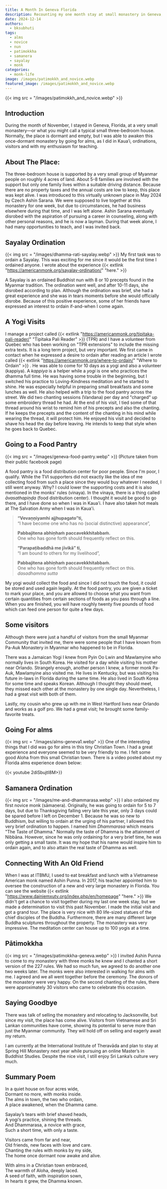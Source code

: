 ```yaml
---
title: A Month In Geneva Florida
description: Recounting my one month stay at small monastery in Geneva, Florida.
date: 2024-12-14
authors:
  - bksubhuti
tags:
  - alms
  - novice
  - nun
  - patimokkha
  - samanera
  - sayalay
  - monk
categories:
  - monk-life
image: /images/patimokkh_and_novice.webp
featured_image: /images/patimokkh_and_novice.webp
---
```


{{< img src = "/images/patimokkh_and_novice.webp" >}}

## Introduction
During the month of November, I stayed in Geneva, Florida, at a very small monastery—or what you might call a typical small three-bedroom house. Normally, the place is dormant and empty, but I was able to awaken this once-dormant monastery by going for alms, as I did in Kaua’i, ordinations, visitors and with my enthusiasm for teaching.

## About The Place:
The three-bedroom house is supported by a very small group of Myanmar people on roughly 4 acres of land.  About 5-8 families are involved with the support but only one family lives within a suitable driving distance.  Because there are no property taxes and the annual costs are low to keep, this place was kept alive. I was introduced to this virtually unknown place in May 2024 by Czech Ashin Sarana. We were supposed to live together at this monastery for one week, but due to circumstances, he had business elsewhere during that time, and I was left alone. Ashin Sarana eventually disrobed with the aspiration of pursuing a career in counseling, along with other personal reasons, and he is now a layman. During that week alone, I had many opportunities to teach, and I was invited back.

## Sayalay Ordination
{{< img src = "/images/dhamma-rati-sayalay.webp" >}}
My first task was to ordain a Sayalay.  This was exciting for me since it would be the first time I ordained anyone.  I wrote about the experience {{< extlink "https://americanmonk.org/sayalay-ordination/" "here." >}}    

A Sayalay is an ordained Buddhist nun with 8 or 10 precepts found in the Myanmar tradition.  The ordination went well, and after 10-11 days, she disrobed according to plan.  Although the ordination was brief, she had a great experience and she was in tears moments before she would officially disrobe.  Because of this positive experience, some of her friends have expressed an interest to ordain if-and-when I come again.

## A Yogi Visits
I manage a project called {{< extlink "https://americanmonk.org/tipitaka-pali-reader/" "Tipitaka Pali Reader" >}} (TPR) and I have a volunteer from Quebec who has been working on "TPR extensions" to include the missing extra texts.  It is a long term project, but very important.  We first came in contact when he expressed a desire to ordain after reading an article I wrote called {{< extlink "https://americanmonk.org/where-to-ordain/" "Where to Ordain" >}} .  He was able to come for 10 days as a yogi and also a volunteer (kappiya).  A *kappiya* is a helper while a *yogi* is one who practices the dhamma full time.  He was having some trouble in the beginning, but I switched his practice to Loving-Kindness meditation and he started to shine.  He was especially helpful in preparing small breakfasts and some lunches as well.  He also helped with a trip to the food pantry across the street.  We did two chanting sessions (Vandana) per day and "charged" up some embroidery thread he had. At the end of his visit, I tied some of that thread around his wrist to remind him of his precepts and also the chanting.  If he keeps the precepts and the content of the chanting in his mind while wearing the thread, it will protect him. He enjoyed his visit and decided to shave his head the day before leaving.  He intends to keep that style when he goes back to Quebec. 

## Going to a Food Pantry
{{< img src = "/images/geneva-food-pantry.webp" >}}
(Picture taken from their public facebook page)

A food pantry is a food distribution center for poor people.  Since I'm poor, I qualify.  While the TVI supporters did not exactly like the idea of me collecting food from such a place since they would buy whatever I needed, I still went anyway.  Why? I could lower the supporting costs and it is also mentioned in the monks' rules (vinaya). In the vinaya, there is a thing called *āvasathapiṇḍa* (food distribution center).  I thought it would be good to go there, and I have done so when I was in Kaua'i.  I have also taken hot meals at The Salvation Army when I was in Kaua'i.  

> **“Vevaṇṇiyamhi ajjhupagato”ti,**  
> “I have become one who has no (social distinctive) appearance”, 
> 
> **Pabbajitena abhiṇhaṁ paccavekkhitabbaṁ.**   
> One who has gone forth should frequently reflect on this. 
> 
> **“Parapaṭibaddhā me jīvikā” ti,**  
> “I am bound to others for my livelihood”, 
> 
> **Pabbajitena abhiṇhaṁ paccavekkhitabbaṁ.**  
> One who has gone forth should frequently reflect on this.  
> *dasadhamma sutta*

My yogi would collect the food and since I did not touch the food, it could be stored and used again legally.  At the food pantry, you are given a ticket to mark your place, and you are allowed to choose what you want from certain quantities from certain sections of foods as you pass through a line.  When you are finished, you will have roughly twenty five pounds of food which can feed one person for quite a few days.

## Some visitors
Although there were just a handful of visitors from the small Myanmar Community that invited me, there were some people that I have known from Pa-Auk Monastery in Myanmar who happened to be in Florida.

There was a Jamaican Yogi I knew from Pyin Oo Lwin and Mawlamyine who normally lives in South Korea.  He visited for a day while visiting his mother near Orlando.  Strangely enough, another person I knew, a former monk Pa-Auk, Mawlamyine also visited me.  He lives in Kentucky, but was visiting his future in-laws in Florida during the same time.  He also lived in South Korea for some time and speaks Korean.  Although I thought they should meet, they missed each other at the monastery by one single day.  Nevertheless, I had a great visit with both of them.  

Lastly, my cousin who grew up with me in West Hartford lives near Orlando and works as a golf pro. We had a great visit; he brought some family-favorite treats.

## Going For alms
{{< img src = "/images/alms-geneva1.webp" >}}
One of the interesting things that I did was go for alms in this tiny Christian Town.  I had a great experience and everyone seemed to be very friendly to me.  I felt some good Aloha from this small Christian town.  There is a video posted about my Florida alms experience down below:

{{< youtube 2diSbujtI8M>}}


## Samanera Ordination
{{< img src = "/images/me-and-dhammarasa.webp" >}}
I also ordained my first novice monk (sāmaṇera).  Originally, he was going to ordain for 5 to 7 days, but due to Thanksgiving falling very late this year, only 3 days could be spared before I left on December 1.  Because he was so new to Buddhism, but willing to ordain at the urging of his partner, I allowed this very brief ordination to happen.  I named him *Dhammarasa* which means "The Taste of Dhamma."  Normally the taste of Dhamma is the attainment of Nibbāna.  However, since he was only ordaining for a very brief time, he was only getting a small taste.  It was my hope that his name would inspire him to ordain again, and to also attain the real taste of Dhamma as well.  

## Connecting With An Old Friend
When I was at ITBMU, I used to eat breakfast and lunch with a Vietnamese American monk named Ashin Punna.  In 2017, his teacher appointed him to oversee the construction of a new and very large monastery in Florida.  You can see the website {{< extlink "https://www.dainiemxutv.org/index.php/en/homepage" "here." >}}  We didn't get a chance to visit together during my last one week stay, but we made a determination to visit this past November.  I made the initial visit and got a grand tour.  The place is very nice with 80 life-sized statues of the chief disciples of the Buddha.  Furthermore, there are many different large Buddha sculptures throughout the property.  The monastery was very impressive.  The meditation center can house up to 100 yogis at a time.   

## Pātimokkha
{{< img src = "/images/patimokkha-geneva.webp" >}}
I invited Ashin Punna to come to my monastery with three monks he knew and I chanted a short version of the 227 rules.  We had so much fun, we agreed to do another one two weeks later.  The monks were also interested in walking for alms with me.  I agreed and we all went together before the ceremony.  The donors of the monastery were very happy.  On the second chanting of the rules, there were approximately 30 visitors who came to celebrate this occasion. 

## Saying Goodbye
There was talk of selling the monastery and relocating to Jacksonville, but since my visit, the place has come alive. Visitors from Vietnamese and Sri Lankan communities have come, showing its potential to serve more than just the Myanmar community. They will hold off on selling and eagerly await my return.

I am currently at the International Institute of Theravāda and plan to stay at Spring Hill Monastery next year while pursuing an online Master’s in Buddhist Studies. Despite the nice visit, I still enjoy Sri Lanka’s culture very much.

## Summary Poem
In a quiet house on four acres wide,  
Dormant no more, with monks inside.  
The alms in town, the two who ordain,  
A place awakened, when the Dhamma came.  

Sayalay’s tears with brief shaved heads,  
A yogi’s practice, shining the threads.  
And Dhammarasa, a novice with grace,  
Such a short time, with only a taste.  

Visitors came from far and near,  
Old friends, new faces with love and care.  
Chanting the rules with monks by my side,  
The home once dormant now awake and alive.  

With alms in a Christian town embraced,  
The warmth of Aloha, deeply laced.  
A seed of faith, with inspiration sown,  
In hearts it grew, the Dhamma known.  